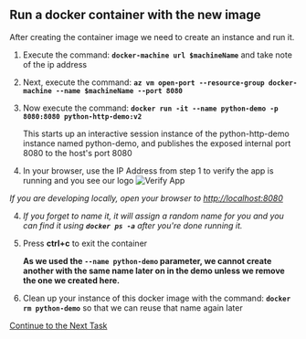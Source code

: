 ## Run a docker container with the new image
After creating the container image we need to create an instance and run it.

1. Execute the command: **`docker-machine url $machineName`** and take note of the ip address
2. Next, execute the command: **`az vm open-port --resource-group docker-machine --name $machineName --port 8080`**
2. Now execute the command: 
 **`docker run -it --name python-demo -p 8080:8080 python-http-demo:v2`** 
 
    This starts up an interactive session instance of the python-http-demo instance named python-demo, and publishes the exposed internal port 8080 to the host's port 8080
    
3. In your browser, use the IP Address from step 1 to verify the app is running and you see our logo ![Verify App](https://github.com/Burwood/containers101/raw/azure/containers_lab/images/Azure_browse_app.png)

_If you are developing locally, open your browser to <http://localhost:8080>_

4. *If you forget to name it, it will assign a random name for you and you can find it using **`docker ps -a`** after you're done running it.*
5. Press **ctrl+c** to exit the container
 
    **As we used the `--name python-demo` parameter, we cannot create another with the same name later on in the demo unless we remove the one we created here.**
6. Clean up your instance of this docker image with the command: 
 **`docker rm python-demo`** so that we can reuse that name again later

[Continue to the Next Task](https://github.com/Burwood/containers101/blob/azure/containers_lab/azure/task_7.md)
